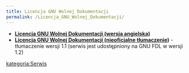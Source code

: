 ```yaml
---
title: Licencja GNU Wolnej Dokumentacji
permalink: /Licencja_GNU_Wolnej_Dokumentacji/
---
```


-   **[Licencja GNU Wolnej Dokumentacji (wersja angielska)](http://www.gnu.org/licenses/fdl.html)**
-   **[Licencja GNU Wolnej Dokumentacji (nieoficjalne tłumaczenie)](http://gnu.org.pl/text/GFDL-pl.html)** - tłumaczenie wersji 1.1 (serwis jest udostępniony na GNU FDL w wersji 1.2)

[kategoria:Serwis](/atopedia/kategoria:Serwis "wikilink")